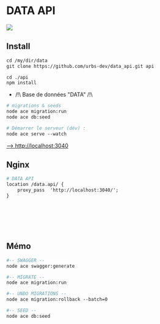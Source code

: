 # DATA API
<img src="./public/images/data-logo.svg"/>

## Install
````apache
cd /my/dir/data
git clone https://github.com/urbs-dev/data_api.git api

cd ./api
npm install

````
-  /!\ Base de données "DATA" /!\ <br>
````apache
# migrations & seeds
node ace migration:run
node ace db:seed

# Démarrer le serveur (dév) :
node ace serve --watch
````
[--> http://localhost:3040](http://localhost:3040)

## Nginx
~~~~apache
# DATA API
location /data.api/ {
    proxy_pass  'http://localhost:3040/';
}
~~~~
<br><br><br><br>

## Mémo
````apache
#-- SWAGGER --
node ace swagger:generate

#-- MIGRATE --
node ace migration:run

#-- UNDO MIGRATIONS --
node ace migration:rollback --batch=0

#-- SEED --
node ace db:seed

````

